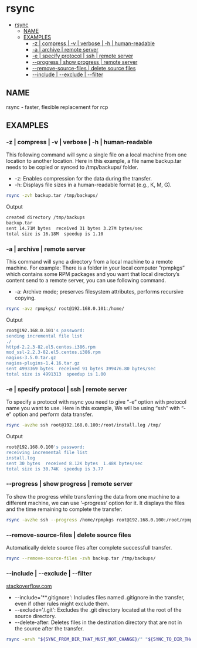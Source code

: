 # rsync

- [rsync](#rsync)
  - [NAME](#name)
  - [EXAMPLES](#examples)
    - [-z | compress | -v | verbose | -h | human-readable](#-z--compress---v--verbose---h--human-readable)
    - [-a | archive | remote server](#-a--archive--remote-server)
    - [-e | specify protocol | ssh | remote server](#-e--specify-protocol--ssh--remote-server)
    - [--progress | show progress | remote server](#--progress--show-progress--remote-server)
    - [--remove-source-files | delete source files](#--remove-source-files--delete-source-files)
    - [--include | --exclude | --filter](#--include----exclude----filter)

## NAME

rsync - faster, flexible replacement for rcp

## EXAMPLES

### -z | compress | -v | verbose | -h | human-readable

This following command will sync a single file on a local machine from one location to another location. Here in this example, a file name backup.tar needs to be copied or synced to /tmp/backups/ folder.

- -z: Enables compression for the data during the transfer.
- -h: Displays file sizes in a human-readable format (e.g., K, M, G).

```bash
rsync -zvh backup.tar /tmp/backups/
```

Output

```bash
created directory /tmp/backups
backup.tar
sent 14.71M bytes  received 31 bytes 3.27M bytes/sec
total size is 16.18M  speedup is 1.10
```

### -a | archive | remote server

This command will sync a directory from a local machine to a remote machine. For example: There is a folder in your local computer “rpmpkgs” which contains some RPM packages and you want that local directory’s content send to a remote server, you can use following command.

- -a: Archive mode; preserves filesystem attributes, performs recursive copying.

```bash
rsync -avz rpmpkgs/ root@192.168.0.101:/home/
```

Output

```bash
root@192.168.0.101's password:
sending incremental file list
./
httpd-2.2.3-82.el5.centos.i386.rpm
mod_ssl-2.2.3-82.el5.centos.i386.rpm
nagios-3.5.0.tar.gz
nagios-plugins-1.4.16.tar.gz
sent 4993369 bytes  received 91 bytes 399476.80 bytes/sec
total size is 4991313  speedup is 1.00
```

### -e | specify protocol | ssh | remote server

To specify a protocol with rsync you need to give “-e” option with protocol name you want to use. Here in this example, We will be using “ssh” with “-e” option and perform data transfer.

```bash
rsync -avzhe ssh root@192.168.0.100:/root/install.log /tmp/
```

Output

```bash
root@192.168.0.100's password:
receiving incremental file list
install.log
sent 30 bytes  received 8.12K bytes  1.48K bytes/sec
total size is 30.74K  speedup is 3.77
```

### --progress | show progress | remote server

To show the progress while transferring the data from one machine to a different machine, we can use ‘–progress’ option for it. It displays the files and the time remaining to complete the transfer.

```bash
rsync -avzhe ssh --progress /home/rpmpkgs root@192.168.0.100:/root/rpmpkgs
```

### --remove-source-files | delete source files

Automatically delete source files after complete successfull transfer.

```bash
rsync --remove-source-files -zvh backup.tar /tmp/backups/
```

### --include | --exclude | --filter

[stackoverflow.com](https://stackoverflow.com/questions/13713101/rsync-exclude-according-to-gitignore-hgignore-svnignore-like-filter-c)

- --include='**.gitignore': Includes files named .gitignore in the transfer, even if other rules might exclude them.
- --exclude='/.git': Excludes the .git directory located at the root of the source directory.
- --delete-after: Deletes files in the destination directory that are not in the source after the transfer.

```bash
rsync -arvh "${SYNC_FROM_DIR_THAT_MUST_NOT_CHANGE}/" "${SYNC_TO_DIR_THAT_WILL_CHANGE}/" --include='**.gitignore' --exclude='/.git' --filter=':- .gitignore' --delete-after
```
